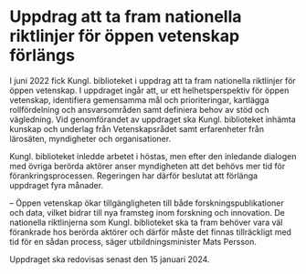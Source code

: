 # Uppdrag att ta fram nationella riktlinjer för öppen vetenskap förlängs

I juni 2022 fick Kungl. biblioteket i uppdrag att ta fram nationella riktlinjer för öppen vetenskap. I uppdraget ingår att, ur ett helhetsperspektiv för öppen vetenskap, identifiera gemensamma mål och prioriteringar, kartlägga rollfördelning och ansvarsområden samt definiera behov av stöd och vägledning. Vid genomförandet av uppdraget ska Kungl. biblioteket inhämta kunskap och underlag från Vetenskapsrådet samt erfarenheter från lärosäten, myndigheter och organisationer.

Kungl. biblioteket inledde arbetet i höstas, men efter den inledande dialogen med övriga berörda aktörer anser myndigheten att det behövs mer tid för förankringsprocessen. Regeringen har därför beslutat att förlänga uppdraget fyra månader.

– Öppen vetenskap ökar tillgängligheten till både forskningspublikationer och data, vilket bidrar till nya framsteg inom forskning och innovation. De nationella riktlinjerna som Kungl. biblioteket ska ta fram behöver vara väl förankrade hos berörda aktörer och därför måste det finnas tillräckligt med tid för en sådan process, säger utbildningsminister Mats Persson.

Uppdraget ska redovisas senast den 15 januari 2024.
